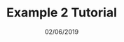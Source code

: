 ---
title: Example 2 Tutorial
date: 02/06/2019
blurb: An example tutorial to help people to use Kitura
---